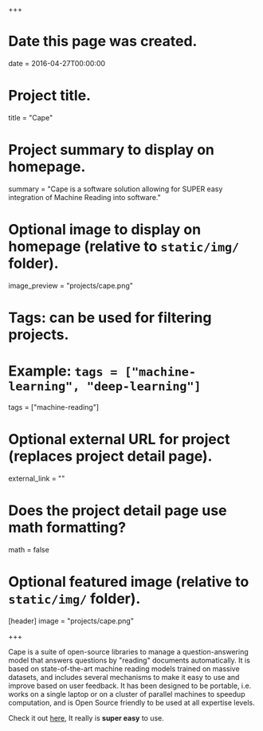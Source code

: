 +++
# Date this page was created.
date = 2016-04-27T00:00:00

# Project title.
title = "Cape"

# Project summary to display on homepage.
summary = "Cape is a software solution allowing for SUPER easy integration of Machine Reading into software."

# Optional image to display on homepage (relative to `static/img/` folder).
image_preview = "projects/cape.png"

# Tags: can be used for filtering projects.
# Example: `tags = ["machine-learning", "deep-learning"]`
tags = ["machine-reading"]

# Optional external URL for project (replaces project detail page).
external_link = ""

# Does the project detail page use math formatting?
math = false

# Optional featured image (relative to `static/img/` folder).

[header]
image = "projects/cape.png"

+++

Cape is a suite of open-source libraries to manage a question-answering model that answers questions by "reading" documents automatically. It is based on state-of-the-art machine reading models trained on massive datasets, and includes several mechanisms to make it easy to use and improve based on user feedback. It has been designed to be portable, i.e. works on a single laptop or on a cluster of parallel machines to speedup computation, and is Open Source friendly to be used at all expertise levels.

Check it out [here]([https://github.com/bloomsburyai/cape-webservices), It really is **super easy** to use.